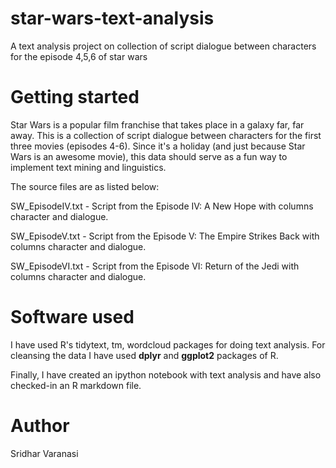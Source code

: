 # star-wars-text-analysis
A text analysis project on  collection of script dialogue between characters for the episode 4,5,6 of star wars

# Getting started

Star Wars is a popular film franchise that takes place in a galaxy far, far away. This is a collection of script dialogue between characters for the first three movies (episodes 4-6). Since it's a holiday (and just because Star Wars is an awesome movie), this data should serve as a fun way to implement text mining and linguistics.

The source files are as listed below:

SW_EpisodeIV.txt - Script from the Episode IV: A New Hope with columns character and dialogue.

SW_EpisodeV.txt - Script from the Episode V: The Empire Strikes Back with columns character and dialogue.

SW_EpisodeVI.txt - Script from the Episode VI: Return of the Jedi with columns character and dialogue.


# Software used

I have used R's tidytext, tm, wordcloud packages for doing text analysis. For cleansing the data I have used **dplyr** and **ggplot2** packages of R.

Finally, I have created an ipython notebook with text analysis and have also checked-in an R markdown file.

# Author

Sridhar Varanasi
